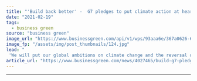 ```yaml
---
title: "'Build back better' -  G7 pledges to put climate action at heart of global recovery"
date: "2021-02-19"
tags: 
  - business green
source: "business green"
image_url: "https://www.businessgreen.com/api/v1/wps/93aaa6e/367a0626-6324-4753-a5e1-bb93c7a7050e/2/Trequite-Cornwall-12mW-Elgin-Energy-185x114.jpg"
image_fp: "/assets/img/post_thumbnails/124.jpg"
lead: "
 'We will put our global ambitions on climate change and the reversal of biodiversity loss at the centre of our plans' ..."
article_url: "https://www.businessgreen.com/news/4027465/build-g7-pledges-climate-action-heart-global-recovery"
---
```


---
